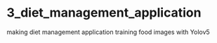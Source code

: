 # 3_diet_management_application
 making diet management application training food images with Yolov5
